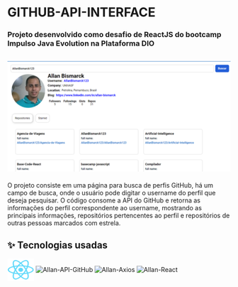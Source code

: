 # GITHUB-API-INTERFACE

### Projeto desenvolvido como desafio de ReactJS do bootcamp Impulso Java Evolution na Plataforma DIO

## <img src="print-api-github.png" width="auto" height="auto"/>

O projeto consiste em uma página para busca de perfis GitHub, há um campo de busca, onde o usuário pode digitar o username do perfil que deseja pesquisar. O código consome a API do GitHub e retorna as informações do perfil correspondente ao username, mostrando as principais informações, repositórios pertencentes ao perfil e repositórios de outras pessoas marcados com estrela.

## ✨ Tecnologias usadas
<div style="display: inline_block">
  <img align="center" alt="Allan-React" height="50" width="60" src="https://raw.githubusercontent.com/devicons/devicon/master/icons/react/react-original.svg">
  <img align="center" alt="Allan-API-GitHub" height="70" width="120" src="https://res.cloudinary.com/practicaldev/image/fetch/s--wxWOWaNb--/c_imagga_scale,f_auto,fl_progressive,h_900,q_auto,w_1600/https://dev-to-uploads.s3.amazonaws.com/i/4u07v77746evbyxibmpi.png">
  <img align="center" alt="Allan-Axios" height="50" width="100" src="https://6amcity.com/wp-content/uploads/2020/04/Axios-logo.png">
  <img align="center" alt="Allan-React" height="60" width="60" src="https://cdn-media-1.freecodecamp.org/images/1*p1TndLk3UsGPBsM7qHPZIw.png">
</div>
